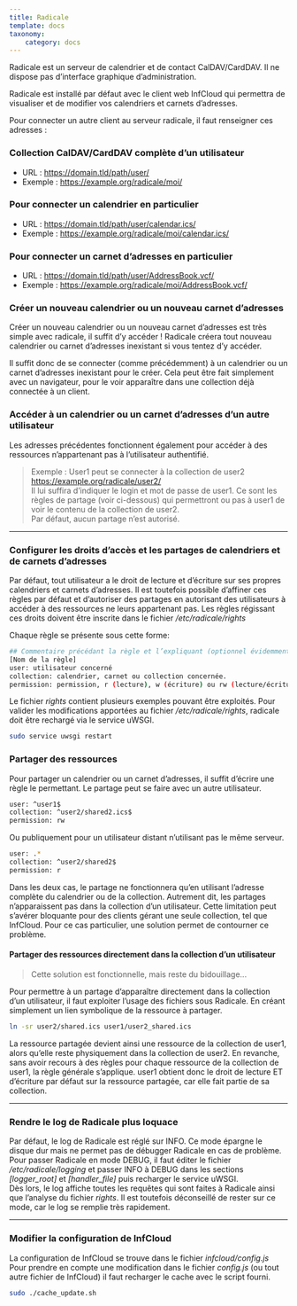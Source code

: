 ```yaml
---
title: Radicale
template: docs
taxonomy:
    category: docs
---
```


Radicale est un serveur de calendrier et de contact CalDAV/CardDAV. Il ne dispose pas d’interface graphique d’administration.

Radicale est installé par défaut avec le client web InfCloud qui permettra de visualiser et de modifier vos calendriers et carnets d’adresses.

Pour connecter un autre client au serveur radicale, il faut renseigner ces adresses :

### Collection CalDAV/CardDAV complète d’un utilisateur
- URL : https://domain.tld/path/user/
- Exemple : https://example.org/radicale/moi/

### Pour connecter un calendrier en particulier
- URL : https://domain.tld/path/user/calendar.ics/
- Exemple : https://example.org/radicale/moi/calendar.ics/

### Pour connecter un carnet d’adresses en particulier
- URL : https://domain.tld/path/user/AddressBook.vcf/
- Exemple : https://example.org/radicale/moi/AddressBook.vcf/

### Créer un nouveau calendrier ou un nouveau carnet d’adresses
Créer un nouveau calendrier ou un nouveau carnet d’adresses est très simple avec radicale, il suffit d’y accéder ! Radicale créera tout nouveau calendrier ou carnet d’adresses inexistant si vous tentez d’y accéder.

Il suffit donc de se connecter (comme précédemment) à un calendrier ou un carnet d’adresses inexistant pour le créer.
Cela peut être fait simplement avec un navigateur, pour le voir apparaître dans une collection déjà connectée à un client.

### Accéder à un calendrier ou un carnet d’adresses d’un autre utilisateur
Les adresses précédentes fonctionnent également pour accéder à des ressources n’appartenant pas à l’utilisateur authentifié.

> Exemple :
> User1 peut se connecter à la collection de user2  
> https://example.org/radicale/user2/  
> Il lui suffira d’indiquer le login et mot de passe de user1.
> Ce sont les règles de partage (voir ci-dessous) qui permettront ou pas à user1 de voir le contenu de la collection de user2.  
> Par défaut, aucun partage n’est autorisé.

---

### Configurer les droits d’accès et les partages de calendriers et de carnets d’adresses
Par défaut, tout utilisateur a le droit de lecture et d’écriture sur ses propres calendriers et carnets d’adresses.
Il est toutefois possible d’affiner ces règles par défaut et d’autoriser des partages en autorisant des utilisateurs à accéder à des ressources ne leurs appartenant pas.
Les règles régissant ces droits doivent être inscrite dans le fichier */etc/radicale/rights*

Chaque règle se présente sous cette forme:
```bash
## Commentaire précédant la règle et l’expliquant (optionnel évidemment)
[Nom de la règle]
user: utilisateur concerné
collection: calendrier, carnet ou collection concernée.
permission: permission, r (lecture), w (écriture) ou rw (lecture/écriture)
```
Le fichier *rights* contient plusieurs exemples pouvant être exploités.
Pour valider les modifications apportées au fichier */etc/radicale/rights*, radicale doit être rechargé via le service uWSGI.
```bash
sudo service uwsgi restart
```

### Partager des ressources
Pour partager un calendrier ou un carnet d’adresses, il suffit d’écrire une règle le permettant. Le partage peut se faire avec un autre utilisateur.
```bash
user: ^user1$
collection: ^user2/shared2.ics$
permission: rw
```
Ou publiquement pour un utilisateur distant n’utilisant pas le même serveur.
```bash
user: .*
collection: ^user2/shared2$
permission: r
```
Dans les deux cas, le partage ne fonctionnera qu’en utilisant l’adresse complète du calendrier ou de la collection. Autrement dit, les partages n’apparaissent pas dans la collection d’un utilisateur.
Cette limitation peut s’avérer bloquante pour des clients gérant une seule collection, tel que InfCloud. Pour ce cas particulier, une solution permet de contourner ce problème.

#### Partager des ressources directement dans la collection d’un utilisateur
> Cette solution est fonctionnelle, mais reste du bidouillage...

Pour permettre à un partage d’apparaître directement dans la collection d’un utilisateur, il faut exploiter l’usage des fichiers sous Radicale.
En créant simplement un lien symbolique de la ressource à partager.
```bash
ln -sr user2/shared.ics user1/user2_shared.ics
```
La ressource partagée devient ainsi une ressource de la collection de user1, alors qu’elle reste physiquement dans la collection de user2.
En revanche, sans avoir recours à des règles pour chaque ressource de la collection de user1, la règle générale s’applique. user1 obtient donc le droit de lecture ET d’écriture par défaut sur la ressource partagée, car elle fait partie de sa collection.

---

### Rendre le log de Radicale plus loquace
Par défaut, le log de Radicale est réglé sur INFO. Ce mode épargne le disque dur mais ne permet pas de débugger Radicale en cas de problème.  
Pour passer Radicale en mode DEBUG, il faut éditer le fichier */etc/radicale/logging* et passer INFO à DEBUG dans les sections *[logger_root]* et *[handler_file]* puis recharger le service uWSGI.  
Dès lors, le log affiche toutes les requêtes qui sont faites à Radicale ainsi que l’analyse du fichier *rights*.
Il est toutefois déconseillé de rester sur ce mode, car le log se remplie très rapidement.

---

### Modifier la configuration de InfCloud
La configuration de InfCloud se trouve dans le fichier *infcloud/config.js*  
Pour prendre en compte une modification dans le fichier *config.js* (ou tout autre fichier de InfCloud) il faut recharger le cache avec le script fourni.
```bash
sudo ./cache_update.sh
```
